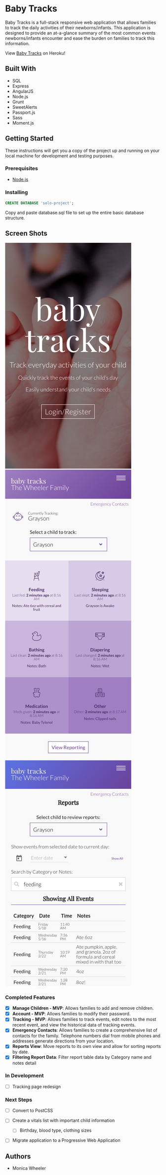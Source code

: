 # Baby Tracks

Baby Tracks is a full-stack responsive web application that allows families to track the daily activities of their newborns/infants. This application is designed to provide an at-a-glance summary of the most common events newborns/infants encounter and ease the burden on families to track this information.

View [Baby Tracks](https://baby-tracks.herokuapp.com) on Heroku!

## Built With

- SQL
- Express
- AngularJS
- Node.js
- Grunt
- SweetAlerts
- Passport.js
- Sass
- Moment.js

## Getting Started

These instructions will get you a copy of the project up and running on your local machine for development and testing purposes.

### Prerequisites

- [Node.js](https://nodejs.org/en/) 

### Installing

```sql
CREATE DATABASE 'solo-project';
```
Copy and paste database.sql file to set up the entire basic database structure.


## Screen Shots

![Landing Page Responsive](/documentation/landing-view.png)
![Tracking View Responsive](/documentation/tracking-view.png)
![Reports View Responsive](/documentation/reports-view.png)


### Completed Features

- [x] **Manage Children - MVP**: Allows families to add and remove children.
- [x] **Account - MVP**: Allows families to modify their password.
- [x] **Tracking - MVP**: Allows families to track events, edit notes to the most recent event, and view the historical data of tracking events.
- [X] **Emergency Contacts**: Allows families to create a comprehensive list of contacts for the family. Telephone numbers dial from mobile phones and addresses generate directions from your location. 
- [X] **Reports View**: Move reports to its own view and allow for sorting reports by date.
- [X] **Filtering Report Data**: Filter report table data by Category name and notes detail

### In Development
- [ ] Tracking page redesign

### Next Steps
- [ ] Convert to PostCSS
- [ ] Create a vitals list with important child information
  - [ ] Birthday, blood type, clothing sizes
- [ ] Migrate application to a Progressive Web Application


## Authors
* Monica Wheeler

